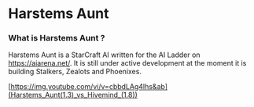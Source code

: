 # Harstems Aunt

### What is Harstems Aunt ? 

Harstems Aunt is a StarCraft AI written for the AI Ladder on https://aiarena.net/. It is still under active development at the moment it is building Stalkers, Zealots and Phoenixes.

[https://img.youtube.com/vi/v=cbbdLAg4lhs&ab](Harstems_Aunt(1.3)_vs_Hivemind_(1.8))
